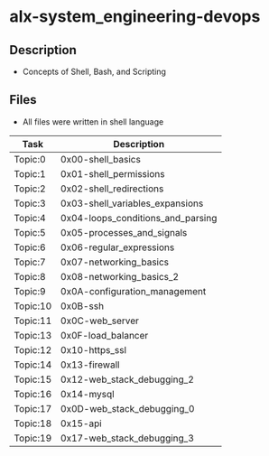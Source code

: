 # alx-system_engineering-devops

## Description
- Concepts of Shell, Bash, and Scripting

## Files
- All files were written in shell language

| Task | Description |
| ---- | ----------- |
| Topic:0 | 0x00-shell_basics |
| Topic:1 | 0x01-shell_permissions |
| Topic:2 | 0x02-shell_redirections |
| Topic:3 | 0x03-shell_variables_expansions |
| Topic:4 | 0x04-loops_conditions_and_parsing |
| Topic:5 | 0x05-processes_and_signals |
| Topic:6 | 0x06-regular_expressions |
| Topic:7 | 0x07-networking_basics |
| Topic:8 | 0x08-networking_basics_2 |
| Topic:9 | 0x0A-configuration_management |
| Topic:10 | 0x0B-ssh |
| Topic:11 | 0x0C-web_server |
| Topic:13 | 0x0F-load_balancer |
| Topic:12 | 0x10-https_ssl |
| Topic:14 | 0x13-firewall |
| Topic:15 | 0x12-web_stack_debugging_2 |
| Topic:16 | 0x14-mysql |
| Topic:17 | 0x0D-web_stack_debugging_0 |
| Topic:18 | 0x15-api |
| Topic:19 | 0x17-web_stack_debugging_3 |

